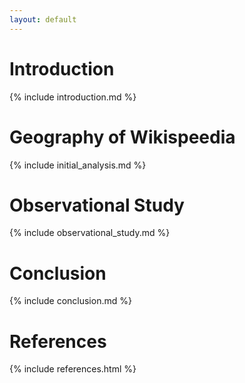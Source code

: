 ```yaml
---
layout: default
---
```


# Introduction
{% include introduction.md %}

# Geography of Wikispeedia

{% include initial_analysis.md %}

# Observational Study
{% include observational_study.md %}

# Conclusion
{% include conclusion.md %}

# References
{% include references.html %}